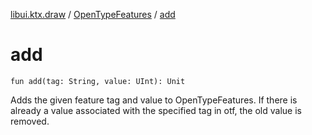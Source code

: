 [libui.ktx.draw](../index.md) / [OpenTypeFeatures](index.md) / [add](./add.md)

# add

`fun add(tag: String, value: UInt): Unit`

Adds the given feature tag and value to OpenTypeFeatures. If there is already a value
associated with the specified tag in otf, the old value is removed.


